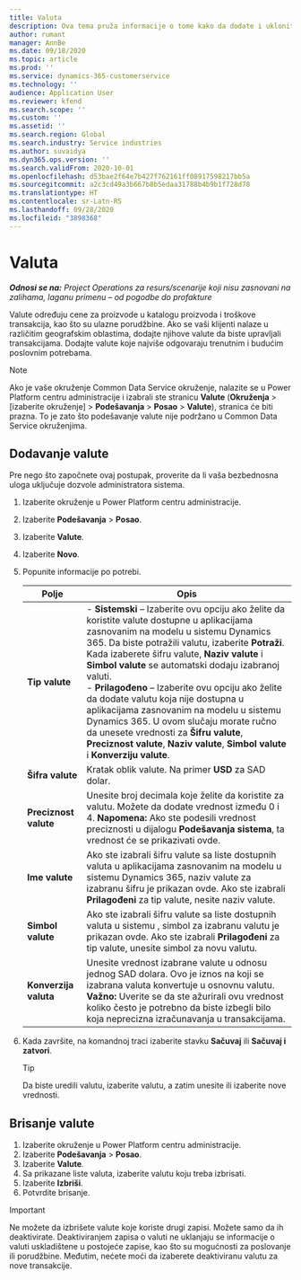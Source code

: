 ```yaml
---
title: Valuta
description: Ova tema pruža informacije o tome kako da dodate i uklonite tipove valuta u projektnim operacijama.
author: rumant
manager: AnnBe
ms.date: 09/18/2020
ms.topic: article
ms.prod: ''
ms.service: dynamics-365-customerservice
ms.technology: ''
audience: Application User
ms.reviewer: kfend
ms.search.scope: ''
ms.custom: ''
ms.assetid: ''
ms.search.region: Global
ms.search.industry: Service industries
ms.author: suvaidya
ms.dyn365.ops.version: ''
ms.search.validFrom: 2020-10-01
ms.openlocfilehash: d53bae2f64e7b427f762161ff08917598217bb5a
ms.sourcegitcommit: a2c3cd49a3b667b8b5edaa31788b4b9b1f728d78
ms.translationtype: HT
ms.contentlocale: sr-Latn-RS
ms.lasthandoff: 09/28/2020
ms.locfileid: "3898368"
---
```

# <a name="currency"></a>Valuta

_**Odnosi se na:** Project Operations za resurs/scenarije koji nisu zasnovani na zalihama, laganu primenu – od pogodbe do profakture_

Valute određuju cene za proizvode u katalogu proizvoda i troškove transakcija, kao što su ulazne porudžbine. Ako se vaši klijenti nalaze u različitim geografskim oblastima, dodajte njihove valute da biste upravljali transakcijama. Dodajte valute koje najviše odgovaraju trenutnim i budućim poslovnim potrebama.  

> [!NOTE]
> Ako je vaše okruženje Common Data Service okruženje, nalazite se u Power Platform centru administracije i izabrali ste stranicu **Valute** (**Okruženja** > [izaberite okruženje] > **Podešavanja** > **Posao** > **Valute**), stranica će biti prazna. To je zato što podešavanje valute nije podržano u Common Data Service okruženjima.

## <a name="add-a-currency"></a>Dodavanje valute  
Pre nego što započnete ovaj postupak, proverite da li vaša bezbednosna uloga uključuje dozvole administratora sistema. 

1. Izaberite okruženje u Power Platform centru administracije. 
2. Izaberite **Podešavanja** > **Posao**.
3. Izaberite **Valute**.  
4. Izaberite **Novo**.  
5. Popunite informacije po potrebi.  


   |          Polje          |                                                                                                                                                                                                                                                                                                                                                                            Opis                                                                                                                                                                                                                                                                                                                                                                            |
   |-------------------------|-------------------------------------------------------------------------------------------------------------------------------------------------------------------------------------------------------------------------------------------------------------------------------------------------------------------------------------------------------------------------------------------------------------------------------------------------------------------------------------------------------------------------------------------------------------------------------------------------------------------------------------------------------------------------------------------------------------------------------------------------------------------|
   |    **Tip valute**    | - **Sistemski** – Izaberite ovu opciju ako želite da koristite valute dostupne u aplikacijama zasnovanim na modelu u sistemu Dynamics 365. Da biste potražili valutu, izaberite **Potraži**. Kada izaberete šifru valute, **Naziv valute** i **Simbol valute** se automatski dodaju izabranoj valuti.<br />- **Prilagođeno** – Izaberite ovu opciju ako želite da dodate valutu koja nije dostupna u aplikacijama zasnovanim na modelu u sistemu Dynamics 365. U ovom slučaju morate ručno da unesete vrednosti za **Šifru valute**, **Preciznost valute**, **Naziv valute**, **Simbol valute** i **Konverziju valute**. |
   |    **Šifra valute**    |                                                                                                                                                                                                                                                                                                                                            Kratak oblik valute. Na primer **USD** za SAD dolar.                                                                                                                                                                                                                                                                                                                                            |
   | **Preciznost valute**  |                                                                                                                                                                                  Unesite broj decimala koje želite da koristite za valutu.  Možete da dodate vrednost između 0 i 4. **Napomena:** Ako ste podesili vrednost preciznosti u dijalogu **Podešavanja sistema**, ta vrednost će se prikazivati ovde.                                                                                                                                                                                  |
   |    **Ime valute**    |                                                                                                                                                                                                                                         Ako ste izabrali šifru valute sa liste dostupnih valuta u aplikacijama zasnovanim na modelu u sistemu Dynamics 365, naziv valute za izabranu šifru je prikazan ovde. Ako ste izabrali **Prilagođeni** za tip valute, nesite naziv valute.                                                                                                                                                                                                                                          |
   |   **Simbol valute**   |                                                                                                                                                                                                                                                                      Ako ste izabrali šifru valute sa liste dostupnih valuta u sistemu , simbol za izabranu valutu je prikazan ovde. Ako ste izabrali **Prilagođeni** za tip valute, unesite simbol za novu valutu.                                                                                                                                                                                                                                                                       |
   | **Konverzija valuta** |                                                                                                                                                                                                                                     Unesite vrednost izabrane valute u odnosu jednog SAD dolara. Ovo je iznos na koji se izabrana valuta konvertuje u osnovnu valutu. **Važno:** Uverite se da ste ažurirali ovu vrednost koliko često je potrebno da biste izbegli bilo koja neprecizna izračunavanja u transakcijama.                                                                                                                                                                                                                                      |


6. Kada završite, na komandnoj traci izaberite stavku **Sačuvaj** ili **Sačuvaj i zatvori**.  

   > [!TIP]
   >  Da biste uredili valutu, izaberite valutu, a zatim unesite ili izaberite nove vrednosti.  

## <a name="delete-a-currency"></a>Brisanje valute  

1. Izaberite okruženje u Power Platform centru administracije. 
2. Izaberite **Podešavanja** > **Posao**.
3. Izaberite **Valute**.  
4. Sa prikazane liste valuta, izaberite valutu koju treba izbrisati.  
5. Izaberite **Izbriši**.  
6. Potvrdite brisanje.  

> [!IMPORTANT]
>  Ne možete da izbrišete valute koje koriste drugi zapisi. Možete samo da ih deaktivirate. Deaktiviranjem zapisa o valuti ne uklanjaju se informacije o valuti uskladištene u postojeće zapise, kao što su mogućnosti za poslovanje ili porudžbine. Međutim, nećete moći da izaberete deaktiviranu valutu za nove transakcije.  
